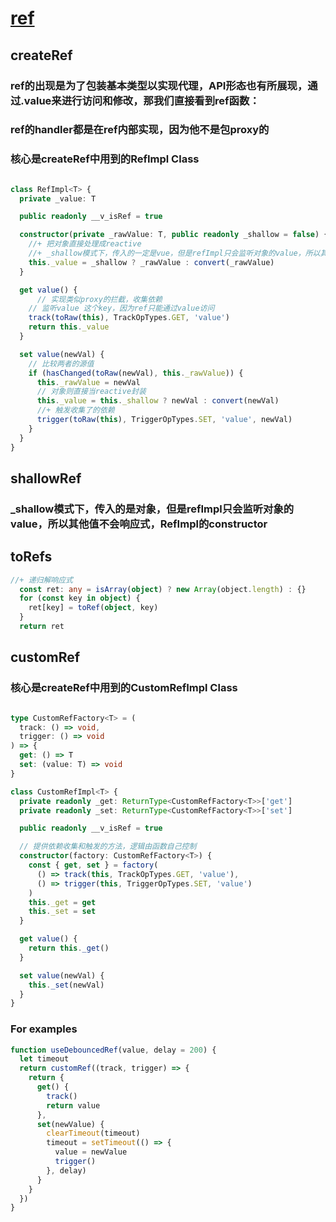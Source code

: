 # [ref](https://v3.cn.vuejs.org/api/refs-api.html#ref)

## createRef

### ref的出现是为了包装基本类型以实现代理，API形态也有所展现，通过.value来进行访问和修改，那我们直接看到ref函数：

### ref的handler都是在ref内部实现，因为他不是包proxy的

### 核心是createRef中用到的RefImpl Class

```ts

class RefImpl<T> {
  private _value: T

  public readonly __v_isRef = true

  constructor(private _rawValue: T, public readonly _shallow = false) {
    //+ 把对象直接处理成reactive
    //+ _shallow模式下，传入的一定是vue，但是refImpl只会监听对象的value，所以其他值不会响应式
    this._value = _shallow ? _rawValue : convert(_rawValue)
  }

  get value() {
	  // 实现类似proxy的拦截，收集依赖
    // 监听value 这个key，因为ref只能通过value访问
    track(toRaw(this), TrackOpTypes.GET, 'value')
    return this._value
  }

  set value(newVal) {
    // 比较两者的源值
    if (hasChanged(toRaw(newVal), this._rawValue)) {
	  this._rawValue = newVal
	  // 对象则直接当reactive封装
      this._value = this._shallow ? newVal : convert(newVal)
      //+ 触发收集了的依赖
      trigger(toRaw(this), TriggerOpTypes.SET, 'value', newVal)
    }
  }
}

```

## shallowRef
### _shallow模式下，传入的是对象，但是refImpl只会监听对象的value，所以其他值不会响应式，RefImpl的constructor


## toRefs
```ts
//+ 递归解响应式
  const ret: any = isArray(object) ? new Array(object.length) : {}
  for (const key in object) {
    ret[key] = toRef(object, key)
  }
  return ret
```

## customRef
### 核心是createRef中用到的CustomRefImpl Class

```ts

type CustomRefFactory<T> = (
  track: () => void,
  trigger: () => void
) => {
  get: () => T
  set: (value: T) => void
}

class CustomRefImpl<T> {
  private readonly _get: ReturnType<CustomRefFactory<T>>['get']
  private readonly _set: ReturnType<CustomRefFactory<T>>['set']

  public readonly __v_isRef = true

  // 提供依赖收集和触发的方法，逻辑由函数自己控制
  constructor(factory: CustomRefFactory<T>) {
    const { get, set } = factory(
      () => track(this, TrackOpTypes.GET, 'value'),
      () => trigger(this, TriggerOpTypes.SET, 'value')
    )
    this._get = get
    this._set = set
  }

  get value() {
    return this._get()
  }

  set value(newVal) {
    this._set(newVal)
  }
}

```
### For examples

```ts
function useDebouncedRef(value, delay = 200) {
  let timeout
  return customRef((track, trigger) => {
    return {
      get() {
        track()
        return value
      },
      set(newValue) {
        clearTimeout(timeout)
        timeout = setTimeout(() => {
          value = newValue
          trigger()
        }, delay)
      }
    }
  })
}
```
